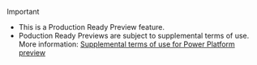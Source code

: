 > [!IMPORTANT]
> - This is a Production Ready Preview feature.
> - Poduction Ready Previews are subject to supplemental terms of use. More information: [Supplemental terms of use for Power Platform preview](/legaldocs/supp-powerplatform-preview/)
